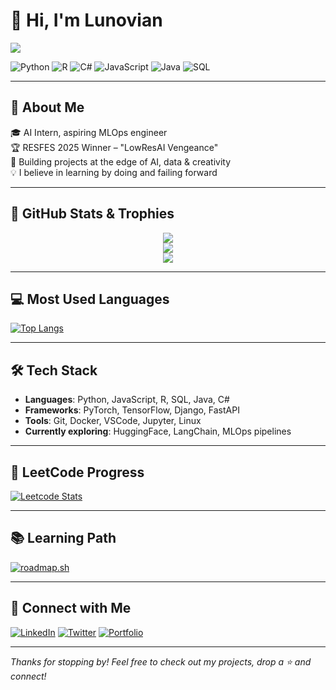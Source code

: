 # 👋 Hi, I'm Lunovian

<img src="https://readme-typing-svg.herokuapp.com?font=Fira+Code&size=24&duration=2000&pause=1000&color=F97316&center=true&vCenter=true&width=435&lines=AI+Enthusiast+%F0%9F%A4%96;Fullstack+Coder+%F0%9F%92%BB;Loves+Data+%26+Open+Source" />

![Python](https://img.shields.io/badge/Python-3776AB?style=for-the-badge&logo=python&logoColor=white)
![R](https://img.shields.io/badge/R-276DC3?style=for-the-badge&logo=r&logoColor=white)
![C#](https://img.shields.io/badge/C%23-239120?style=for-the-badge&logo=csharp&logoColor=white)
![JavaScript](https://img.shields.io/badge/JavaScript-F7DF1E?style=for-the-badge&logo=javascript&logoColor=black)
![Java](https://img.shields.io/badge/Java-5382A1?style=for-the-badge&logo=java&logoColor=white)
![SQL](https://img.shields.io/badge/SQL-FF5733?style=for-the-badge&logo=postgresql&logoColor=white)

---

## 🧠 About Me
🎓 AI Intern, aspiring MLOps engineer  
🏆 RESFES 2025 Winner – "LowResAI Vengeance"  
🚀 Building projects at the edge of AI, data & creativity  
💡 I believe in learning by doing and failing forward  

---

## 🚀 GitHub Stats & Trophies
<p align="center">
  <img src="https://streak-stats.demolab.com?user=lunovian&theme=radical&border_radius=7.5" />
  <br />
  <img src="https://github-readme-stats.vercel.app/api?username=lunovian&show_icons=true&theme=radical" />
  <br />
  <img src="https://github-profile-trophy.vercel.app/?username=lunovian&theme=radical&row=1" />
</p>

---

## 💻 Most Used Languages
[![Top Langs](https://github-readme-stats.vercel.app/api/top-langs/?username=lunovian&layout=donut&theme=radical)](https://github.com/lunovian/github-readme-stats)

---

## 🛠️ Tech Stack
- **Languages**: Python, JavaScript, R, SQL, Java, C#
- **Frameworks**: PyTorch, TensorFlow, Django, FastAPI
- **Tools**: Git, Docker, VSCode, Jupyter, Linux
- **Currently exploring**: HuggingFace, LangChain, MLOps pipelines

---

## 🧩 LeetCode Progress
[![Leetcode Stats](https://leetcard.jacoblin.cool/lunovian?theme=dark&font=Baloo)](https://leetcode.com/lunovian)

---

## 📚 Learning Path

[![roadmap.sh](https://roadmap.sh/card/tall/66ddc1aec46f68d052f33259?variant=dark&roadmaps=ai-data-scientist)](https://roadmap.sh)

---

## 🔗 Connect with Me
[![LinkedIn](https://img.shields.io/badge/LinkedIn-0A66C2?style=for-the-badge&logo=linkedin&logoColor=white)](https://www.linkedin.com/in/lunovian/)
[![Twitter](https://img.shields.io/badge/Twitter-1DA1F2?style=for-the-badge&logo=twitter&logoColor=white)](https://x.com/lunovian)
[![Portfolio](https://img.shields.io/badge/Website-000000?style=for-the-badge&logo=vercel&logoColor=white)](https://lunovain.vercel.app/)

---

_Thanks for stopping by! Feel free to check out my projects, drop a ⭐ and connect!_
